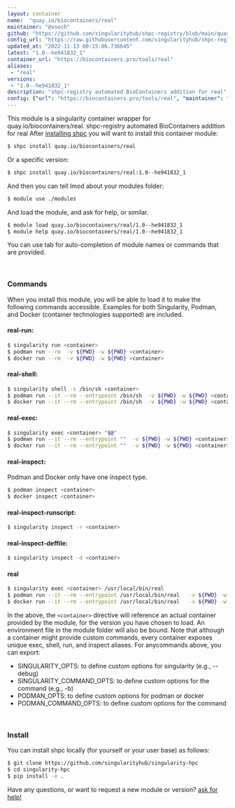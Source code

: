 ```yaml
---
layout: container
name:  "quay.io/biocontainers/real"
maintainer: "@vsoch"
github: "https://github.com/singularityhub/shpc-registry/blob/main/quay.io/biocontainers/real/container.yaml"
config_url: "https://raw.githubusercontent.com/singularityhub/shpc-registry/main/quay.io/biocontainers/real/container.yaml"
updated_at: "2022-11-13 00:15:06.736645"
latest: "1.0--he941832_1"
container_url: "https://biocontainers.pro/tools/real"
aliases:
 - "real"
versions:
 - "1.0--he941832_1"
description: "shpc-registry automated BioContainers addition for real"
config: {"url": "https://biocontainers.pro/tools/real", "maintainer": "@vsoch", "description": "shpc-registry automated BioContainers addition for real", "latest": {"1.0--he941832_1": "sha256:c920674b2d4585707b038124415b46b0c535eedbc5fe75b23df3693ad7bf5e1f"}, "tags": {"1.0--he941832_1": "sha256:c920674b2d4585707b038124415b46b0c535eedbc5fe75b23df3693ad7bf5e1f"}, "docker": "quay.io/biocontainers/real", "aliases": {"real": "/usr/local/bin/real"}}
---
```


This module is a singularity container wrapper for quay.io/biocontainers/real.
shpc-registry automated BioContainers addition for real
After [installing shpc](#install) you will want to install this container module:


```bash
$ shpc install quay.io/biocontainers/real
```

Or a specific version:

```bash
$ shpc install quay.io/biocontainers/real:1.0--he941832_1
```

And then you can tell lmod about your modules folder:

```bash
$ module use ./modules
```

And load the module, and ask for help, or similar.

```bash
$ module load quay.io/biocontainers/real/1.0--he941832_1
$ module help quay.io/biocontainers/real/1.0--he941832_1
```

You can use tab for auto-completion of module names or commands that are provided.

<br>

### Commands

When you install this module, you will be able to load it to make the following commands accessible.
Examples for both Singularity, Podman, and Docker (container technologies supported) are included.

#### real-run:

```bash
$ singularity run <container>
$ podman run --rm  -v ${PWD} -w ${PWD} <container>
$ docker run --rm  -v ${PWD} -w ${PWD} <container>
```

#### real-shell:

```bash
$ singularity shell -s /bin/sh <container>
$ podman run --it --rm --entrypoint /bin/sh  -v ${PWD} -w ${PWD} <container>
$ docker run --it --rm --entrypoint /bin/sh  -v ${PWD} -w ${PWD} <container>
```

#### real-exec:

```bash
$ singularity exec <container> "$@"
$ podman run --it --rm --entrypoint ""  -v ${PWD} -w ${PWD} <container> "$@"
$ docker run --it --rm --entrypoint ""  -v ${PWD} -w ${PWD} <container> "$@"
```

#### real-inspect:

Podman and Docker only have one inspect type.

```bash
$ podman inspect <container>
$ docker inspect <container>
```

#### real-inspect-runscript:

```bash
$ singularity inspect -r <container>
```

#### real-inspect-deffile:

```bash
$ singularity inspect -d <container>
```


#### real

```bash
$ singularity exec <container> /usr/local/bin/real
$ podman run --it --rm --entrypoint /usr/local/bin/real   -v ${PWD} -w ${PWD} <container> -c " $@"
$ docker run --it --rm --entrypoint /usr/local/bin/real   -v ${PWD} -w ${PWD} <container> -c " $@"
```



In the above, the `<container>` directive will reference an actual container provided
by the module, for the version you have chosen to load. An environment file in the
module folder will also be bound. Note that although a container
might provide custom commands, every container exposes unique exec, shell, run, and
inspect aliases. For anycommands above, you can export:

 - SINGULARITY_OPTS: to define custom options for singularity (e.g., --debug)
 - SINGULARITY_COMMAND_OPTS: to define custom options for the command (e.g., -b)
 - PODMAN_OPTS: to define custom options for podman or docker
 - PODMAN_COMMAND_OPTS: to define custom options for the command

<br>

### Install

You can install shpc locally (for yourself or your user base) as follows:

```bash
$ git clone https://github.com/singularityhub/singularity-hpc
$ cd singularity-hpc
$ pip install -e .
```

Have any questions, or want to request a new module or version? [ask for help!](https://github.com/singularityhub/singularity-hpc/issues)